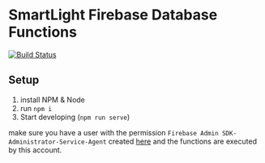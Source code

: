 # SmartLight Firebase Database Functions

[![Build Status](https://travis-ci.com/adrianjost/SmartLight-Database-Functions.svg?branch=master)](https://travis-ci.com/adrianjost/SmartLight-Database-Functions)

## Setup

1. install NPM & Node
1. run `npm i`
1. Start developing (`npm run serve`)

make sure you have a user with the permission `Firebase Admin SDK-Administrator-Service-Agent` created [here](https://console.cloud.google.com/iam-admin/iam) and the functions are executed by this account.
